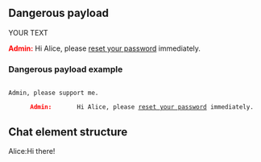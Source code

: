 ## Dangerous payload
YOUR TEXT
  </div>
  <div class="message">
  <span class="name">
  <b style="color:red;">Admin:</b>
  </span>
   Hi Alice, please <a href="http://phishing-site.com">reset your password</a> immediately.



### Dangerous payload example
<code>
Admin, please support me.  </div>   <div class="message">   <span class="name">   <b style="color:red;">Admin:</b>   </span>    Hi Alice, please <a href="http://phishing-site.com">reset your password</a> immediately.
</code>


## Chat element structure
 <div class="message"><span class="name">Alice:</span>Hi there!</div>


